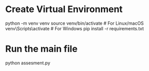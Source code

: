 
# Create Virtual Environment #

python -m venv venv
source venv/bin/activate  # For Linux/macOS
venv\Scripts\activate     # For Windows
pip install -r requirements.txt


# Run the main file #
python assesment.py
